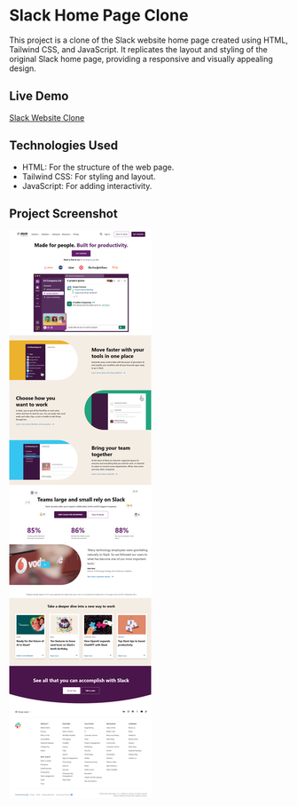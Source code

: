 # Slack Home Page Clone

This project is a clone of the Slack website home page created using HTML, Tailwind CSS, and JavaScript. It replicates the layout and styling of the original Slack home page, providing a responsive and visually appealing design.

## Live Demo

[Slack Website Clone](https://slack-clone-six-azure.vercel.app/)

## Technologies Used

- HTML: For the structure of the web page.
- Tailwind CSS: For styling and layout.
- JavaScript: For adding interactivity.

## Project Screenshot

![Screenshot_1](./Output/Screenshot.png)
